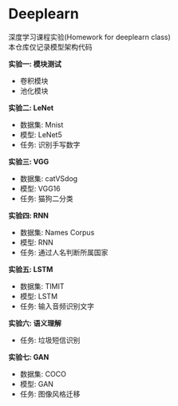# Deeplearn
深度学习课程实验(Homework for deeplearn class)  
本仓库仅记录模型架构代码

**实验一: 模块测试**
- 卷积模块
- 池化模块

**实验二: LeNet**
- 数据集: Mnist
- 模型: LeNet5
- 任务: 识别手写数字

**实验三: VGG**
- 数据集: catVSdog
- 模型: VGG16
- 任务: 猫狗二分类

**实验四: RNN**
- 数据集: Names Corpus
- 模型: RNN
- 任务: 通过人名判断所属国家

**实验五: LSTM**
- 数据集: TIMIT
- 模型: LSTM
- 任务: 输入音频识别文字

**实验六: 语义理解**
- 任务: 垃圾短信识别

**实验七: GAN**
- 数据集: COCO
- 模型: GAN
- 任务: 图像风格迁移